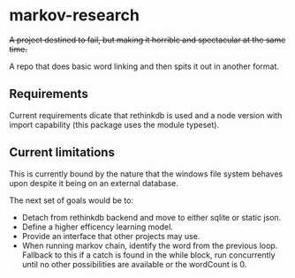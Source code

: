 # markov-research

~~A project destined to fail, but making it horrible and spectacular at the same time.~~

A repo that does basic word linking and then spits it out in another format.

## Requirements

Current requirements dicate that rethinkdb is used and a node version with import capability (this package uses the module typeset).

## Current limitations

This is currently bound by the nature that the windows file system behaves upon despite it being on an external database.

The next set of goals would be to:

- Detach from rethinkdb backend and move to either sqlite or static json.
- Define a higher efficency learning model.
- Provide an interface that other projects may use.
- When running markov chain, identify the word from the previous loop.  
  Fallback to this if a catch is found in the while block, run concurrently until no other possibilities are available or the wordCount is 0.

